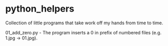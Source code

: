 # python_helpers
Collection of little programs that take work off my hands from time to time. 

01_add_zero.py - The program inserts a 0 in prefix of numbered files (e.g. 1.jpg -> 01.jpg).

